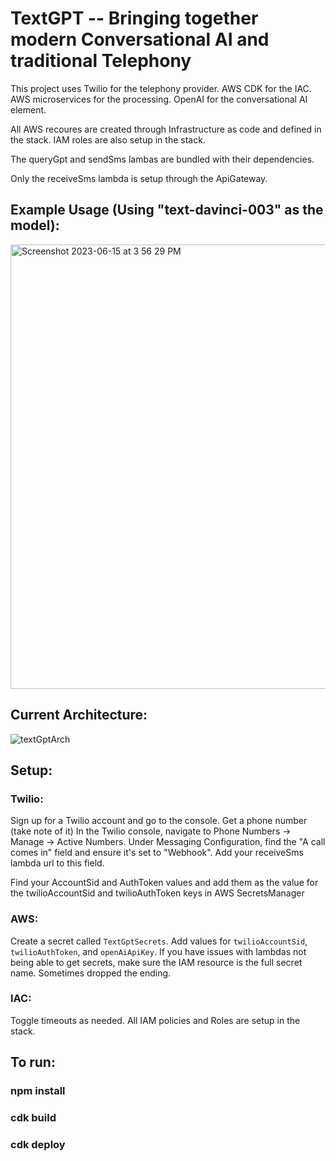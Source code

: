 # TextGPT -- Bringing together modern Conversational AI and traditional Telephony 

This project uses Twilio for the telephony provider. AWS CDK for the IAC. AWS microservices for the processing. OpenAI for the conversational AI element.

All AWS recoures are created through Infrastructure as code and defined in the stack. IAM roles are also setup in the stack.

The queryGpt and sendSms lambas are bundled with their dependencies. 

Only the receiveSms lambda is setup through the ApiGateway.

## Example Usage (Using "text-davinci-003" as the model):
<img width="711" alt="Screenshot 2023-06-15 at 3 56 29 PM" src="https://github.com/c-bland/textGpt/assets/27901095/88c3a5ab-372c-4b25-a554-462aed4fa4b5">

## Current Architecture:

![textGptArch](https://github.com/c-bland/textGpt/assets/27901095/ddfa85dd-caa7-4e3c-8dc5-c164ac19e9ae)

## Setup:

### Twilio:
Sign up for a Twilio account and go to the console. 
Get a phone number (take note of it)
In the Twilio console, navigate to Phone Numbers -> Manage -> Active Numbers. 
Under Messaging Configuration, find the "A call comes in" field and ensure it's set to "Webhook".
Add your receiveSms lambda url to this field.

Find your AccountSid and AuthToken values and add them as the value for the twilioAccountSid and twilioAuthToken keys in AWS SecretsManager

### AWS:
Create a secret called `TextGptSecrets`. Add values for `twilioAccountSid`, `twilioAuthToken`, and `openAiApiKey`.
If you have issues with lambdas not being able to get secrets, make sure the IAM resource is the full secret name. Sometimes dropped the ending.

### IAC:
Toggle timeouts as needed. All IAM policies and Roles are setup in the stack.

## To run:

### npm install
### cdk build
### cdk deploy

